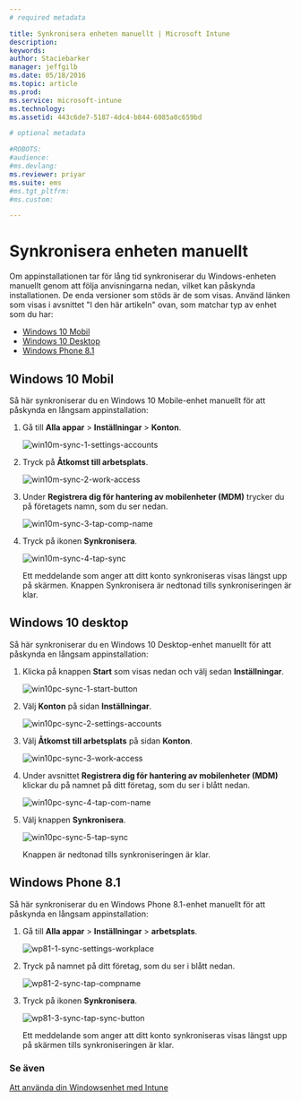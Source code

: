```yaml
---
# required metadata

title: Synkronisera enheten manuellt | Microsoft Intune
description:
keywords:
author: Staciebarker
manager: jeffgilb
ms.date: 05/18/2016
ms.topic: article
ms.prod:
ms.service: microsoft-intune
ms.technology:
ms.assetid: 443c6de7-5187-4dc4-b844-6085a0c659bd

# optional metadata

#ROBOTS:
#audience:
#ms.devlang:
ms.reviewer: priyar
ms.suite: ems
#ms.tgt_pltfrm:
#ms.custom:

---
```



# Synkronisera enheten manuellt
Om appinstallationen tar för lång tid synkroniserar du Windows-enheten manuellt genom att följa anvisningarna nedan, vilket kan påskynda installationen. De enda versioner som stöds är de som visas. Använd länken som visas i avsnittet "I den här artikeln" ovan, som matchar typ av enhet som du har:

* [Windows 10 Mobil](#windows-10-mobile)
* [Windows 10 Desktop](#windows-10-desktop)
* [Windows Phone 8.1](#windows-phone-8-1)


## Windows 10 Mobil
Så här synkroniserar du en Windows 10 Mobile-enhet manuellt för att påskynda en långsam appinstallation:

1. Gå till **Alla appar** > **Inställningar** > **Konton**.

    ![win10m-sync-1-settings-accounts](./media/win10m-sync-1-settings-accounts.png)
    
2. Tryck på **Åtkomst till arbetsplats**.

    ![win10m-sync-2-work-access](./media/win10m-sync-2-work-access.png)
    
3. Under **Registrera dig för hantering av mobilenheter (MDM)** trycker du på företagets namn, som du ser nedan.

    ![win10m-sync-3-tap-comp-name](./media/win10m-sync-3-tap-comp-name.png)
    
4. Tryck på ikonen **Synkronisera**.

    ![win10m-sync-4-tap-sync](./media/win10m-sync-4-tap-sync.png)
    
    Ett meddelande som anger att ditt konto synkroniseras visas längst upp på skärmen. Knappen Synkronisera är nedtonad tills synkroniseringen är klar.

## Windows 10 desktop
Så här synkroniserar du en Windows 10 Desktop-enhet manuellt för att påskynda en långsam appinstallation:

1. Klicka på knappen **Start** som visas nedan och välj sedan **Inställningar**.

    ![win10pc-sync-1-start-button](./media/win10pc-sync-1-start-button.png)
    
2. Välj **Konton** på sidan **Inställningar**.
 
    ![win10pc-sync-2-settings-accounts](./media/win10pc-sync-2-settings-accounts.png)
    
3. Välj **Åtkomst till arbetsplats** på sidan **Konton**.
    
    ![win10pc-sync-3-work-access](./media/win10pc-sync-3-work-access.png)
    
4. Under avsnittet **Registrera dig för hantering av mobilenheter (MDM)** klickar du på namnet på ditt företag, som du ser i blått nedan.
    
    ![win10pc-sync-4-tap-com-name](./media/win10pc-sync-4-tap-com-name.png)
   
5. Välj knappen **Synkronisera**.
    
    ![win10pc-sync-5-tap-sync](./media/win10pc-sync-5-tap-sync.png)
   
   Knappen är nedtonad tills synkroniseringen är klar.

## Windows Phone 8.1
Så här synkroniserar du en Windows Phone 8.1-enhet manuellt för att påskynda en långsam appinstallation:

1. Gå till **Alla appar** > **Inställningar** > **arbetsplats**.

    ![wp81-1-sync-settings-workplace](./media/wp81-1-sync-settings-workplace.png)
    
2. Tryck på namnet på ditt företag, som du ser i blått nedan.

    ![wp81-2-sync-tap-compname](./media/wp81-2-sync-tap-compname.png)
   
3. Tryck på ikonen **Synkronisera**.

    ![wp81-3-sync-tap-sync-button](./media/wp81-3-sync-tap-sync-button.png)
    
   Ett meddelande som anger att ditt konto synkroniseras visas längst upp på skärmen tills synkroniseringen är klar.


### Se även
[Att använda din Windowsenhet med Intune](using-your-windows-device-with-intune.md)


<!--HONumber=Jun16_HO1-->


